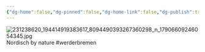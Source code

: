 ```yaml
---
{"dg-home":false,"dg-pinned":false,"dg-home-link":false,"dg-publish":true,"tags":["dgblip"],"disabled rules":["yaml-title","yaml-title-alias","file-name-heading"],"title":"philipp on instagram @ 2021-08-04","created-date":"2021-08-04T18:00:00","updated-date":"2025-05-02T17:43:08","dg-path":"blips/17906609246054345.md","permalink":"/blips/17906609246054345/","dgPassFrontmatter":true}
---
```



![231238620_194414919383617_8094490393267360298_n_17906609246054345.jpg](/img/user/attachments/231238620_194414919383617_8094490393267360298_n_17906609246054345.jpg)
Nordisch by nature #werderbremen




